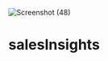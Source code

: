 ![Screenshot (48)](https://github.com/gaursid23/salesInsights/assets/129046063/a6ac88b0-8872-46df-b955-5f1a4f9a6d22)
# salesInsights
